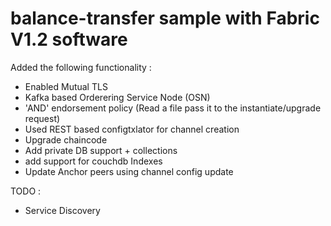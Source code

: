 # balance-transfer sample with Fabric V1.2 software

Added the following functionality :

* Enabled Mutual TLS 
* Kafka based Orderering Service Node (OSN)
* 'AND' endorsement policy (Read a file pass it to the instantiate/upgrade request)
* Used REST based configtxlator for channel creation
* Upgrade chaincode
* Add private DB support + collections
* add support for couchdb Indexes
* Update Anchor peers using channel config update

TODO :
* Service Discovery
